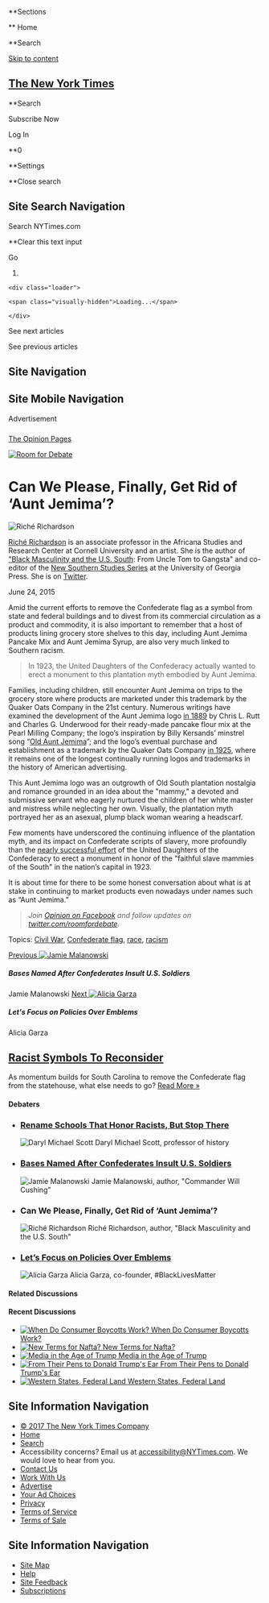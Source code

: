 <div id="suggestions" class="suggestions messenger nocontent robots-nocontent" style="display:none;">

<div class="message-bed">

<div class="message-container last-message-container">

<div class="message">

<span class="message-content"> **<span class="message-title">NYTimes.com
no longer supports Internet Explorer 9 or earlier. Please upgrade your
browser.</span> [LEARN MORE
»](//www.nytimes3xbfgragh.onion/content/help/site/ie9-support.html)
</span>

</div>

</div>

</div>

</div>

<div id="shell" class="shell">

<div class="container">

<div class="quick-navigation button-group">

**<span class="button-text">Sections</span>

** <span class="button-text">Home</span>

**<span class="button-text">Search</span>

[Skip to
content](#main)

</div>

<div class="branding">

## [<span class="visually-hidden">The New York Times</span>](//www.nytimes3xbfgragh.onion/)

</div>

<div class="user-tools">

<div id="Bar1" class="ad bar1-ad nocontent robots-nocontent">

</div>

**<span class="button-text">Search</span>

<div class="user-tools-button-group button-group">

Subscribe Now

Log In

**<span class="button-text">0</span>

**<span class="button-text">Settings</span>

</div>

</div>

</div>

<div class="search-flyout-panel flyout-panel">

**<span class="visually-hidden">Close search</span>

## Site Search Navigation

<div class="control">

<div class="label-container visually-hidden">

Search NYTimes.com

</div>

<div class="field-container">

**<span id="clear-search-input" class="visually-hidden">Clear this text
input</span>

<div class="auto-suggest" style="display: none;">

</div>

Go

</div>

</div>

</div>

<div id="notification-modals" class="notification-modals">

</div>

<div class="nocontent robots-nocontent">

1.  
    
    <div class="loader">
    
    <span class="visually-hidden">Loading...</span>
    
    </div>

<div class="ribbon-navigation-container">

<span class="visually-hidden">See next articles</span>

<div class="arrow arrow-right">

<div class="arrow-conceal">

</div>

</div>

<span class="visually-hidden">See previous articles</span>

<div class="arrow arrow-left">

<div class="arrow-conceal">

</div>

</div>

</div>

</div>

## Site Navigation

## Site Mobile Navigation

<div id="navigation-edge" class="navigation-edge">

</div>

<div id="page" class="page">

<div id="TopAd" class="ad top-ad nocontent robots-nocontent">

<div class="accessibility-ad-header visually-hidden">

Advertisement

</div>

</div>

<div id="main" class="main" data-role="main">

<div class="rfd">

<div class="rfd-sharebar clearfix">

### 

<div class="kicker-label">

[The Opinion
Pages](https://www.nytimes3xbfgragh.onion/pages/opinion/index.html)

</div>

[![Room for
Debate](https://static01.graylady3jvrrxbe.onion/projects/assets/room_for_debate/images/rfd-header_2011.gif)](../../../../../roomfordebate)

<div id="rfdEmailShareTools" class="shareTools rfd-sharetools sharetools theme-classic horizontal-theme" data-shares="facebook,twitter,pinterest,email" data-url="can-we-please-finally-get-rid-of-aunt-jemima" data-title="Room for Debate: Can We Please, Finally, Get Rid of &#39;Aunt Jemima&#39;? " data-description="In 1923, the United Daughters of the Confederacy actually wanted to erect a monument to this plantation myth, which has had such an impact on Confederate scripts of slavery.   " data-media="https://static01.graylady3jvrrxbe.onion/images/2015/06/24/opinion/RFDJeffersonDavis/RFDJeffersonDavis-articleInline.jpg" style="display: inline;">

</div>

</div>

</div>

<div class="nytint-grid-container clearfix">

<div class="nytint-discussion-content">

# Can We Please, Finally, Get Rid of ‘Aunt Jemima’?

<div class="nytint-mugshots">

![Riché
Richardson](https://static01.graylady3jvrrxbe.onion/images/2015/06/24/opinion/Riche_Richardson/Riche_Richardson-thumbStandard.jpg)

</div>

[Riché Richardson](//www.asrc.cornell.edu/people/richardson.cfm) is an
associate professor in the Africana Studies and Research Center at
Cornell University and an artist. She is the author of ["Black
Masculinity and the U.S.
South](//www.ugapress.org/index.php/books/black_masculinity): From Uncle
Tom to Gangsta" and co-editor of the [New Southern Studies
Series](//www.ugapress.org/index.php/series/TNSS) at the University of
Georgia Press. She is on [Twitter](https://twitter.com/twindynasty).

June 24, 2015

<div class="nytint-post">

Amid the current efforts to remove the Confederate flag as a symbol from
state and federal buildings and to divest from its commercial
circulation as a product and commodity, it is also important to remember
that a host of products lining grocery store shelves to this day,
including Aunt Jemima Pancake Mix and Aunt Jemima Syrup, are also very
much linked to Southern racism.

<div class="w190 right module">

<div class="entry">

> In 1923, the United Daughters of the Confederacy actually wanted to
> erect a monument to this plantation myth embodied by Aunt Jemima.

</div>

</div>

Families, including children, still encounter Aunt Jemima on trips to
the grocery store where products are marketed under this trademark by
the Quaker Oats Company in the 21st century. Numerous writings have
examined the development of the Aunt Jemima logo [in
1889](//www.aaregistry.org/historic_events/view/nancy-green-original-aunt-jemima)
by Chris L. Rutt and Charles G. Underwood for their ready-made pancake
flour mix at the Pearl Milling Company; the logo’s inspiration by Billy
Kersands’ minstrel song “[Old Aunt
Jemima](https://books.google.com/books?id=kPJZTJtz1IwC&pg=PA107&dq=billy+kersands+%22old+aunt+jemima%22&hl=en&sa=X&ei=8AiLVczlLci2-AGChYHYBA&ved=0CCYQ6AEwAA#v=onepage&q=billy%20kersands%20%22old%20aunt%20jemima%22&f=false)”;
and the logo’s eventual purchase and establishment as a trademark by the
Quaker Oats Company [in
1925](//www.encyclopedia.chicagohistory.org/pages/2821.html), where it
remains one of the longest continually running logos and trademarks in
the history of American advertising.

This Aunt Jemima logo was an outgrowth of Old South plantation nostalgia
and romance grounded in an idea about the "mammy," a devoted and
submissive servant who eagerly nurtured the children of her white master
and mistress while neglecting her own. Visually, the plantation myth
portrayed her as an asexual, plump black woman wearing a headscarf.

Few moments have underscored the continuing influence of the plantation
myth, and its impact on Confederate scripts of slavery, more profoundly
than the [nearly successful
effort](//www.theatlantic.com/national/archive/2013/05/the-mammy-washington-almost-had/276431/)
of the United Daughters of the Confederacy to erect a monument in honor
of the "faithful slave mammies of the South" in the nation’s capital in
1923.

It is about time for there to be some honest conversation about what is
at stake in continuing to market products even nowadays under names such
as “Aunt Jemima.”

>   
> *Join [Opinion on Facebook](//www.facebookcorewwwi.onion/nytopinion)
> and follow updates on
> [twitter.com/roomfordebate](//twitter.com/roomfordebate).*  

</div>

Topics: [Civil War](../../../../topics/civil-war), [Confederate
flag](../../../../topics/confederate-flag),
[race](../../../../topics/race), [racism](../../../../topics/racism)

<div class="nytint-nav-stepper clearfix">

<div class="nytint-innerpost-nav clearfix">

[<span class="nytint-label">Previous</span> ![Jamie
Malanowski](https://static01.graylady3jvrrxbe.onion/images/2015/06/24/opinion/Jamie_Malanowski/Jamie_Malanowski-thumbStandard.jpg)](bases-named-after-confederates-are-an-insult-to-us-soldiers)

##### Bases Named After Confederates Insult U.S. Soldiers

<span class="nytint-byline">Jamie Malanowski</span>
[<span class="nytint-label">Next</span> ![Alicia
Garza](https://static01.graylady3jvrrxbe.onion/images/2016/08/09/opinion/Alicia_Garza/Alicia_Garza-thumbStandard.jpg)](lets-focus-instead-policies-that-enforce-structural-racism)

##### Let's Focus on Policies Over Emblems

<span class="nytint-byline">Alicia
Garza</span>

</div>

</div>

<div class="columnGroup rfd">

<div id="commentsContainer" class="commentsContainer">

</div>

</div>

</div>

<div class="rfd nytint-panelists-rail">

<div class="nytint-discussion-overview">

## [Racist Symbols To Reconsider](../besides-the-confederate-flag-what-other-symbols-should-go)

As momentum builds for South Carolina to remove the Confederate flag
from the statehouse, what else needs to go?
[Read More »](../besides-the-confederate-flag-what-other-symbols-should-go)

</div>

#### Debaters

  - ### [Rename Schools That Honor Racists, But Stop There](rename-public-schools-that-honor-racists-but-stop-there)
    
    ![Daryl Michael
    Scott](https://static01.graylady3jvrrxbe.onion/images/2015/06/24/opinion/Daryl_Scott/Daryl_Scott-thumbStandard.jpg)
    Daryl Michael Scott, professor of
    history

  - ### [Bases Named After Confederates Insult U.S. Soldiers](bases-named-after-confederates-are-an-insult-to-us-soldiers)
    
    ![Jamie
    Malanowski](https://static01.graylady3jvrrxbe.onion/images/2015/06/24/opinion/Jamie_Malanowski/Jamie_Malanowski-thumbStandard.jpg)
    Jamie Malanowski, author, "Commander Will Cushing"

  - ### Can We Please, Finally, Get Rid of ‘Aunt Jemima’?
    
    ![Riché
    Richardson](https://static01.graylady3jvrrxbe.onion/images/2015/06/24/opinion/Riche_Richardson/Riche_Richardson-thumbStandard.jpg)
    Riché Richardson, author, "Black Masculinity and the U.S.
    South"

  - ### [Let’s Focus on Policies Over Emblems](lets-focus-instead-policies-that-enforce-structural-racism)
    
    ![Alicia
    Garza](https://static01.graylady3jvrrxbe.onion/images/2016/08/09/opinion/Alicia_Garza/Alicia_Garza-thumbStandard.jpg)
    Alicia Garza, co-founder, \#BlackLivesMatter

<div id="MiddleRight" class="ad rfd-ad">

</div>

<div class="nytint-module nytint-rfd-related">

#### Related Discussions

</div>

<div class="nytint-facebook nytint-module">

</div>

</div>

</div>

<div class="rfd">

<div class="nytint-footer-promos clearfix">

#### Recent Discussions

  - [![When Do Consumer Boycotts
    Work?](https://static01.graylady3jvrrxbe.onion/images/2017/02/06/opinion/RFD-Uber-boycott/RFD-Uber-boycott-articleInline.jpg)
    When Do Consumer Boycotts
    Work?](../../../../2017/02/07/when-do-consumer-boycotts-work)
  - [![New Terms for Nafta?
    ](https://static01.graylady3jvrrxbe.onion/images/2017/01/27/opinion/RFDNafta/RFDNafta-articleInline.jpg)
    New Terms for Nafta?](../../../../2017/01/30/new-terms-for-nafta-7)
  - [![Media in the Age of
    Trump](https://static01.graylady3jvrrxbe.onion/images/2017/01/18/opinion/RFDTrumpMedia/RFDTrumpMedia-articleInline.jpg)
    Media in the Age of
    Trump](../../../../2017/01/19/media-in-the-age-of-trump)
  - [![From Their Pens to Donald Trump's Ear
    ](https://static01.graylady3jvrrxbe.onion/images/2017/01/17/opinion/RFDInauguration/RFDInauguration-articleInline.jpg)
    From Their Pens to Donald Trump's
    Ear](../../../../2017/01/18/from-their-pens-to-donald-trumps-ear)
  - [![Western States, Federal
    Land](https://static01.graylady3jvrrxbe.onion/images/2017/01/09/opinion/RFDland/RFDland-articleInline.jpg)
    Western States, Federal
    Land](../../../../2017/01/17/can-western-states-afford-a-federal-land-transfer)

</div>

</div>

<div class="search-overlay">

</div>

</div>

## Site Information Navigation

  - [©
    <span itemprop="copyrightYear">2017</span><span itemprop="copyrightHolder provider sourceOrganization" itemscope="" itemtype="//schema.org/Organization" itemid="//www.nytimes3xbfgragh.onion"><span itemprop="name">
    The New York Times
    Company</span></span>](//www.nytimes3xbfgragh.onion/content/help/rights/copyright/copyright-notice.html)
  - [Home](//www.nytimes3xbfgragh.onion)
  - [Search](//query.nytimes3xbfgragh.onion/search/sitesearch/#/)
  - Accessibility concerns? Email us at <accessibility@NYTimes.com>. We
    would love to hear from you.
  - [Contact
    Us](//www.nytimes3xbfgragh.onion/ref/membercenter/help/infoservdirectory.html)
  - [Work With Us](//www.nytco.com/careers)
  - [Advertise](//nytmediakit.com/)
  - [Your Ad
    Choices](//www.nytimes3xbfgragh.onion/content/help/rights/privacy/policy/privacy-policy.html#pp)
  - [Privacy](//www.nytimes3xbfgragh.onion/privacy)
  - [Terms of
    Service](//www.nytimes3xbfgragh.onion/ref/membercenter/help/agree.html)
  - [Terms of
    Sale](//www.nytimes3xbfgragh.onion/content/help/rights/sale/terms-of-sale.html)

## Site Information Navigation

  - [Site Map](//spiderbites.nytimes3xbfgragh.onion)
  - [Help](//www.nytimes3xbfgragh.onion/membercenter/sitehelp.html)
  - [Site
    Feedback](https://myaccount.nytimes3xbfgragh.onion/membercenter/feedback.html)
  - [Subscriptions](//www.nytimes3xbfgragh.onion/subscriptions/Multiproduct/lp5558.html?campaignId=37WXW)

</div>

</div>

<div id="Inv1" class="ad inv1-ad hidden">

</div>

<div id="Inv2" class="ad inv2-ad hidden">

</div>

<div id="Inv3" class="ad inv3-ad hidden">

</div>

<div id="ab1" class="ad ab1-ad hidden">

</div>

<div id="ab2" class="ad ab2-ad hidden">

</div>

<div id="ab3" class="ad ab3-ad hidden">

</div>

<div id="prop1" class="ad prop1-ad hidden">

</div>

<div id="prop2" class="ad prop2-ad hidden">

</div>

<div id="Anchor" class="ad anchor-ad hidden">

</div>

<div id="ADX_CLIENTSIDE" class="ad adx-clientside-ad hidden">

</div>
